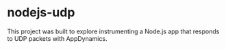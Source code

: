 # nodejs-udp

This project was built to explore instrumenting a Node.js app that responds to UDP packets with AppDynamics.

